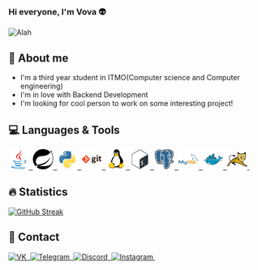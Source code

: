 ### Hi everyone, I'm Vova  :alien:
![Alah](https://camo.githubusercontent.com/cae12fddd9d6982901d82580bdf321d81fb299141098ca1c2d4891870827bf17/68747470733a2f2f6d69726f2e6d656469756d2e636f6d2f6d61782f313336302f302a37513379765349765f7430696f4a2d5a2e676966)


## :blowfish: About me
- I'm a third year student in ITMO(Computer science and Computer engineering)
- I'm in love with Backend Development
- I'm looking for cool person to work on some interesting project!
## :computer: Languages & Tools
<div>
  <a href="https://www.java.com/en/">
    <img src="https://github.com/devicons/devicon/blob/master/icons/java/java-original.svg" alt="JAVA" width="40" height="40"/>&nbsp;
  </a>
  <a href="https://spring.io/">
  <img src="https://github.com/devicons/devicon/blob/master/icons/spring/spring-plain.svg" alt="Spring" width="40" height="40"/>&nbsp;
  </a>
  <a href="https://www.python.org/">
  <img src="https://github.com/devicons/devicon/blob/master/icons/python/python-original.svg" alt="PYTHON" width="40" height="40"/>&nbsp;
  </a>
  <a href="https://git-scm.com/">
  <img src="https://github.com/devicons/devicon/blob/master/icons/git/git-original-wordmark.svg" alt="GIT" width="40" height="40"/>&nbsp;
  </a>
  <a href="https://www.linux.org/">
  <img src="https://github.com/devicons/devicon/blob/master/icons/linux/linux-original.svg" alt="LINUX" width="40" height="40"/>&nbsp;
  </a>
  <a href="https://www.gnu.org/software/bash/">
  <img src="https://github.com/devicons/devicon/blob/master/icons/bash/bash-original.svg" alt="BASH" width="40" height="40"/>&nbsp;
  </a>
  <a href="https://www.postgresql.org/">
  <img src="https://github.com/devicons/devicon/blob/master/icons/postgresql/postgresql-original.svg" alt="PostgreSQL" width="40" height="40"/>&nbsp;
  </a>
  <a href="https://www.mysql.com/">
  <img src="https://github.com/devicons/devicon/blob/master/icons/mysql/mysql-original-wordmark.svg" alt="MYSQL" width="40" height="40"/>&nbsp;
  </a>
  <a href="https://www.docker.com/">
  <img src="https://github.com/devicons/devicon/blob/master/icons/docker/docker-original.svg" alt="DOCKER" width="40" height="40"/>&nbsp;
  </a>
  <a href="https://tomcat.apache.org/">
  <img src="https://github.com/devicons/devicon/blob/master/icons/tomcat/tomcat-original.svg" alt="TOMCAT" width="40" height="40"/>&nbsp;
  </a>
</div>

## :fire: Statistics
  [![GitHub Streak](http://github-readme-streak-stats.herokuapp.com?user=DeltaHeavyVIP&hide_border=true&date_format=n%2Fj%5B%2FY%5D)](https://git.io/streak-stats)

## :iphone: Сontact
<div>
  <a href="https://vk.com/v.patutin">
  <img src="https://upload.wikimedia.org/wikipedia/commons/thumb/2/21/VK.com-logo.svg/640px-VK.com-logo.svg.png" alt="VK" width="40" height="40"/>&nbsp;
  </a>
  <a href="https://t.me/v_nutcracker">
  <img src="https://upload.wikimedia.org/wikipedia/commons/thumb/8/82/Telegram_logo.svg/2048px-Telegram_logo.svg.png" alt="Telegram" width="40" height="40"/>&nbsp;
  </a>
  <a href="https://discordapp.com/users/547385765143904257">
  <img src="https://camo.githubusercontent.com/5b475732a4ed305b1041d81185353428fb9860f5e5a5fe3249ee547e3b5aa69b/68747470733a2f2f63646e2e7261776769742e636f6d2f4e4e54696e2f646973636f72642d6c6f676f2f66343333333334342f7372632f6173736574732f616e696d61746564646973636f72642e737667" alt="Discord" width="40" height="40"/>&nbsp;
  </a>
  <a href="https://www.instagram.com/vova_joshi/?hl=en">
  <img src="https://thumbnail.imgbin.com/0/24/19/instagram-icon-instagram-logo-icon-social-media-logos-linecolor-icon-rHQHMbMd_t.jpg" alt="Instagram" width="40" height="40"/>&nbsp;
  </a>
</div>
